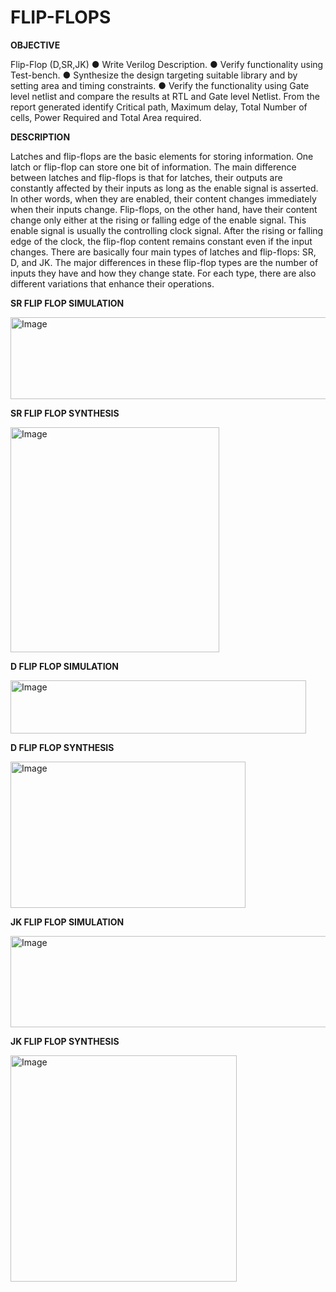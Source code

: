 # FLIP-FLOPS

**OBJECTIVE**

Flip-Flop (D,SR,JK)
● Write Verilog Description.
● Verify functionality using Test-bench.
● Synthesize the design targeting suitable library and by setting area and timing
constraints.
● Verify the functionality using Gate level netlist and compare the results at RTL
and Gate level Netlist.
From the report generated identify Critical path, Maximum delay, Total Number of
cells, Power Required and Total Area required.

**DESCRIPTION**

Latches and flip-flops are the basic elements for storing information. One latch or flip-flop can store one bit of information. The main difference between latches and flip-flops is that for latches, their outputs are constantly affected by their inputs as long as the enable signal is asserted. In other words, when they are enabled, their content changes immediately when their inputs change. Flip-flops, on the other hand, have their content change only either at the rising or falling edge of the enable signal. This enable signal is usually the controlling clock signal. After the rising or falling edge of the clock, the flip-flop content remains constant even if the input
changes. There are basically four main types of latches and flip-flops: SR, D, and JK. The major differences in these flip-flop types are the number of inputs they have and how they change state. For each type, there are also different variations that enhance their operations.


**SR FLIP FLOP SIMULATION**

<img width="695" height="131" alt="Image" src="https://github.com/user-attachments/assets/312910c0-1dcd-4218-bcf8-7d2df5448780" />

**SR FLIP FLOP SYNTHESIS**

<img width="334" height="360" alt="Image" src="https://github.com/user-attachments/assets/ffbb9549-9bee-421d-a297-58d0407de6de" />

**D FLIP FLOP SIMULATION**

<img width="473" height="85" alt="Image" src="https://github.com/user-attachments/assets/e51cd943-f361-4b2a-8503-c976d93c91c1" />

**D FLIP FLOP SYNTHESIS**

<img width="376" height="234" alt="Image" src="https://github.com/user-attachments/assets/0267b1c9-6232-4f6a-a2da-78df86f8b1a2" />

**JK FLIP FLOP SIMULATION**

<img width="807" height="146" alt="Image" src="https://github.com/user-attachments/assets/432fe475-a65e-428e-8656-30d200d34d8c" />

**JK FLIP FLOP SYNTHESIS**

<img width="362" height="362" alt="Image" src="https://github.com/user-attachments/assets/6441f835-56d6-4f2a-86c7-bd8ebcb28329" />

